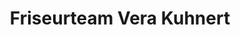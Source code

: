 ---
title: "Friseurteam Vera Kuhnert"
url: /neustadt-am-ruebenberge/friseurteam-vera-kuhnert/
shop: Friseur
---